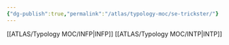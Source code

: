 ```yaml
---
{"dg-publish":true,"permalink":"/atlas/typology-moc/se-trickster/"}
---
```



[[ATLAS/Typology MOC/INFP\|INFP]]
[[ATLAS/Typology MOC/INTP\|INTP]]
